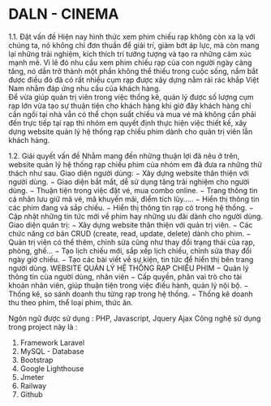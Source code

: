 # DALN - CINEMA
1.1. Đặt vấn đề 
Hiện nay hình thức xem phim chiếu rạp không còn xa lạ với chúng ta, nó không chỉ đơn thuần để giải trí, giảm bớt áp lực, mà còn mang lại những trải nghiệm, kích thích trí tưởng tượng và tạo ra những cảm xúc mạnh mẽ. 
Vì lẽ đó nhu cầu xem phim chiếu rạp của con người ngày càng tăng, nó dần trở thành một phần không thể thiếu trong cuộc sống, nắm bắt được điều đó đã có rất nhiều cụm rạp được xây dựng nằm rải rác khắp Việt Nam nhằm đáp ứng nhu cầu của khách hàng.  
Để vừa giúp quản trị viên trong việc thống kê, quản lý được số lượng cụm rạp lớn vừa tạo sự thuận tiện cho khách hàng khi giờ đây khách hàng chỉ cần ngồi tại nhà vẫn có thể chọn suất chiếu và mua vé mà không cần phải đến trực tiếp tại rạp  thì nhóm em quyết định thực hiện việc thiết kế, xây dựng website quản lý hệ thống rạp chiếu phim dành cho quản trị viên lẫn khách hàng. 

1.2. Giải quyết vấn đề 
Nhằm mang đến những thuận lợi đã nêu ở trên, website quản lý hệ thống rạp chiếu phim của nhóm em đã đưa ra những thử thách như sau. 
Giao diện người dùng: 
− Xây dựng website thân thiện với người dùng. 
− Giao diện bắt mắt, dễ sử dụng tăng trải nghiệm cho người dùng. − Thuận tiện trong việc đặt vé, mua combo online. 
− Trang thông tin cá nhân lưu giữ mã vé, mã khuyến mãi, điểm tích lũy….. 
− Hiển thị thông tin các phim đang và sắp chiếu. 
− Hiển thị thông tin rạp có trong hệ thống. 
− Cập nhật những tin tức mới về phim hay những ưu đãi dành cho người dùng. 
Giao diện quản trị: 
− Xây dựng website thân thiện với quản trị viên. 
− Các chức năng cơ bản CRUD (create, read, update, delete) dành cho phim. 
− Quản trị viên có thể thêm, chỉnh sửa cũng như thay đổi trạng thái của rạp, phòng, ghế… 
− Tạo lịch chiếu mới, sắp xếp lịch chiếu, chỉnh sửa thay đổi ngày giờ chiếu. 
− Tạo các bài viết về sự kiện, tin tức để hiển thị bên trang người dùng. 
WEBSITE QUẢN LÝ HỆ THỐNG RẠP CHIẾU PHIM
− Quản lý thông tin của người dùng, nhân viên 
− Cấp quyền, phân vai trò cho tài khoản nhân viên, giúp thuận tiện trong việc điều hành, quản lý nội bộ. 
− Thống kê, so sánh doanh thu từng rạp trong hệ thống. 
− Thống kê doanh thu theo phim, thể loại phim, thức ăn. 

Ngôn ngữ được sử dụng : PHP, Javascript, Jquery Ajax
Công nghệ sử dụng trong project này là : 
1. Framework Laravel
2. MySQL - Database
3. Bootstrap
4. Google Lighthouse
5. Jmeter
6. Railway
7. Github
